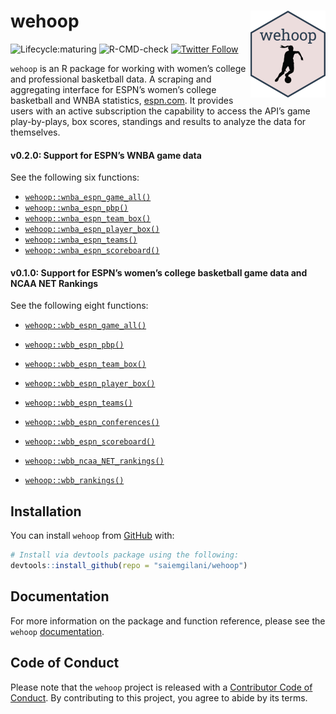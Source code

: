 
# wehoop <a href='http://saiemgilani.github.io/wehoop'><img src="man/figures/logo.png" align="right" height="139"/></a>

<!-- badges: start -->

![Lifecycle:maturing](https://img.shields.io/badge/lifecycle-experimental-orange.svg)
![R-CMD-check](https://github.com/saiemgilani/wehoop/workflows/R-CMD-check/badge.svg)
[![Twitter
Follow](https://img.shields.io/twitter/follow/saiemgilani?style=social)](https://twitter.com/saiemgilani)
<!-- badges: end -->

`wehoop` is an R package for working with women’s college and
professional basketball data. A scraping and aggregating interface for
ESPN’s women’s college basketball and WNBA statistics,
[espn.com](https://espn.com). It provides users with an active
subscription the capability to access the API’s game play-by-plays, box
scores, standings and results to analyze the data for themselves.

#### v0.2.0: Support for ESPN’s WNBA game data

See the following six functions:

  - [`wehoop::wnba_espn_game_all()`](https://saiemgilani.github.io/wehoop/reference/wnba_espn_game_all.html)
  - [`wehoop::wnba_espn_pbp()`](https://saiemgilani.github.io/wehoop/reference/wnba_espn_pbp.html)
  - [`wehoop::wnba_espn_team_box()`](https://saiemgilani.github.io/wehoop/reference/wnba_espn_team_box.html)
  - [`wehoop::wnba_espn_player_box()`](https://saiemgilani.github.io/wehoop/reference/wnba_espn_player_box.html)
  - [`wehoop::wnba_espn_teams()`](https://saiemgilani.github.io/wehoop/reference/wnba_espn_teams.html)
  - [`wehoop::wnba_espn_scoreboard()`](https://saiemgilani.github.io/wehoop/reference/wnba_espn_scoreboard.html)

#### v0.1.0: Support for ESPN’s women’s college basketball game data and NCAA NET Rankings

See the following eight functions:

  - [`wehoop::wbb_espn_game_all()`](https://saiemgilani.github.io/wehoop/reference/wbb_espn_game_all.html)

  - [`wehoop::wbb_espn_pbp()`](https://saiemgilani.github.io/wehoop/reference/wbb_espn_pbp.html)

  - [`wehoop::wbb_espn_team_box()`](https://saiemgilani.github.io/wehoop/reference/wbb_espn_team_box.html)

  - [`wehoop::wbb_espn_player_box()`](https://saiemgilani.github.io/wehoop/reference/wbb_espn_player_box.html)

  - [`wehoop::wbb_espn_teams()`](https://saiemgilani.github.io/wehoop/reference/wbb_espn_teams.html)

  - [`wehoop::wbb_espn_conferences()`](https://saiemgilani.github.io/wehoop/reference/wbb_espn_conferences.html)

  - [`wehoop::wbb_espn_scoreboard()`](https://saiemgilani.github.io/wehoop/reference/wbb_espn_scoreboard.html)

  - [`wehoop::wbb_ncaa_NET_rankings()`](https://saiemgilani.github.io/wehoop/reference/wbb_ncaa_NET_rankings.html)

  - [`wehoop::wbb_rankings()`](https://saiemgilani.github.io/wehoop/reference/wbb_rankings.html)

## Installation

You can install `wehoop` from
[GitHub](https://github.com/saiemgilani/wehoop) with:

``` r
# Install via devtools package using the following:
devtools::install_github(repo = "saiemgilani/wehoop")
```

## Documentation

For more information on the package and function reference, please see
the `wehoop` [documentation](https://saiemgilani.github.io/wehoop/).

## Code of Conduct

Please note that the `wehoop` project is released with a [Contributor
Code of
Conduct](https://contributor-covenant.org/version/2/0/CODE_OF_CONDUCT.html).
By contributing to this project, you agree to abide by its terms.
